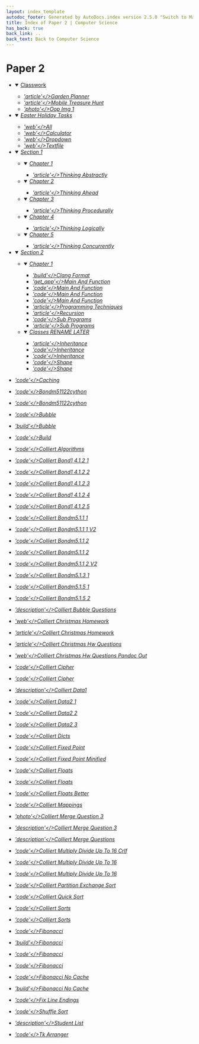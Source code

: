 ```yaml
---
layout: index_template
autodoc_footer: Generated by AutoDocs.index version 2.5.0 "Switch to Material Icons" ⓒ Starwort, 2020
title: Index of Paper 2 | Computer Science
has_back: true
back_link: ..
back_text: Back to Computer Science
---
```


# **Paper 2**

- <details open><summary><a href='./classwork'>Classwork</a></summary>

  - <a href='./classwork/garden_planner.md'><i title='MD file' class="material-icons">'article'</>Garden Planner</a>
  - <a href='./classwork/mobile_treasure_hunt.md'><i title='MD file' class="material-icons">'article'</>Mobile Treasure Hunt</a>
  - <a href='./classwork/oop_img_1.png'><i title='PNG file' class="material-icons">'photo'</>Oop Img 1</a>

  </details>
- <details open><summary><a href='./easter_holiday_tasks'>Easter Holiday Tasks</a></summary>

  - <a href='./easter_holiday_tasks/all.html'><i title='HTML file' class="material-icons">'web'</>All</a>
  - <a href='./easter_holiday_tasks/calculator.html'><i title='HTML file' class="material-icons">'web'</>Calculator</a>
  - <a href='./easter_holiday_tasks/dropdown.html'><i title='HTML file' class="material-icons">'web'</>Dropdown</a>
  - <a href='./easter_holiday_tasks/textfile.html'><i title='HTML file' class="material-icons">'web'</>Textfile</a>

  </details>
- <details open><summary><a href='././section_1'>Section 1</a></summary>

  - <details open><summary><a href='./section_1/chapter_1'>Chapter 1</a></summary>

    - <a href='./section_1/chapter_1/thinking_abstractly.md'><i title='MD file' class="material-icons">'article'</>Thinking Abstractly</a>

    </details>
  - <details open><summary><a href='./section_1/chapter_2'>Chapter 2</a></summary>

    - <a href='./section_1/chapter_2/thinking_ahead.md'><i title='MD file' class="material-icons">'article'</>Thinking Ahead</a>

    </details>
  - <details open><summary><a href='./section_1/chapter_3'>Chapter 3</a></summary>

    - <a href='./section_1/chapter_3/thinking_procedurally.md'><i title='MD file' class="material-icons">'article'</>Thinking Procedurally</a>

    </details>
  - <details open><summary><a href='./section_1/chapter_4'>Chapter 4</a></summary>

    - <a href='./section_1/chapter_4/thinking_logically.md'><i title='MD file' class="material-icons">'article'</>Thinking Logically</a>

    </details>
  - <details open><summary><a href='./section_1/chapter_5'>Chapter 5</a></summary>

    - <a href='./section_1/chapter_5/thinking_concurrently.md'><i title='MD file' class="material-icons">'article'</>Thinking Concurrently</a>

    </details>

  </details>
- <details open><summary><a href='././section_2'>Section 2</a></summary>

  - <details open><summary><a href='./section_2/chapter_1'>Chapter 1</a></summary>

    - <a href='./section_2/chapter_1/.clang-format'><i title='CLANG-FORMAT file' class="material-icons">'build'</>Clang Format</a>
    - <a href='./section_2/chapter_1/main_and_function'><i title=' file' class="material-icons">'get_app'</>Main And Function</a>
    - <a href='./section_2/chapter_1/main_and_function.c'><i title='C file' class="material-icons">'code'</>Main And Function</a>
    - <a href='./section_2/chapter_1/main_and_function.ocrpsc'><i title='OCRPSC file' class="material-icons">'code'</>Main And Function</a>
    - <a href='./section_2/chapter_1/main_and_function.splw'><i title='SPLW file' class="material-icons">'code'</>Main And Function</a>
    - <a href='./section_2/chapter_1/programming_techniques.md'><i title='MD file' class="material-icons">'article'</>Programming Techniques</a>
    - <a href='./section_2/chapter_1/recursion.md'><i title='MD file' class="material-icons">'article'</>Recursion</a>
    - <a href='./section_2/chapter_1/sub_programs.c'><i title='C file' class="material-icons">'code'</>Sub Programs</a>
    - <a href='./section_2/chapter_1/sub_programs.md'><i title='MD file' class="material-icons">'article'</>Sub Programs</a>

    </details>
  - <details open><summary><a href='./section_2/classes_RENAME_LATER'>Classes RENAME LATER</a></summary>

    - <a href='./section_2/classes_RENAME_LATER/inheritance.md'><i title='MD file' class="material-icons">'article'</>Inheritance</a>
    - <a href='./section_2/classes_RENAME_LATER/inheritance.psc'><i title='PSC file' class="material-icons">'code'</>Inheritance</a>
    - <a href='./section_2/classes_RENAME_LATER/inheritance.py'><i title='PY file' class="material-icons">'code'</>Inheritance</a>
    - <a href='./section_2/classes_RENAME_LATER/shape.py'><i title='PY file' class="material-icons">'code'</>Shape</a>
    - <a href='./section_2/classes_RENAME_LATER/shape.splw'><i title='SPLW file' class="material-icons">'code'</>Shape</a>

    </details>

  </details>
- <a href='./Caching.dll'><i title='DLL file' class="material-icons">'code'</>Caching</a>
- <a href='./bondm51122cython.c'><i title='C file' class="material-icons">'code'</>Bondm51122cython</a>
- <a href='./bondm51122cython.py'><i title='PY file' class="material-icons">'code'</>Bondm51122cython</a>
- <a href='./bubble.cs'><i title='CS file' class="material-icons">'code'</>Bubble</a>
- <a href='./bubble.exe'><i title='EXE file' class="material-icons">'build'</>Bubble</a>
- <a href='./build.sh'><i title='SH file' class="material-icons">'code'</>Build</a>
- <a href='./colliert_algorithms.splw'><i title='SPLW file' class="material-icons">'code'</>Colliert Algorithms</a>
- <a href='./colliert_bond1-4.1.2-1.splw'><i title='SPLW file' class="material-icons">'code'</>Colliert Bond1 4.1.2 1</a>
- <a href='./colliert_bond1-4.1.2-2.splw'><i title='SPLW file' class="material-icons">'code'</>Colliert Bond1 4.1.2 2</a>
- <a href='./colliert_bond1-4.1.2-3.splw'><i title='SPLW file' class="material-icons">'code'</>Colliert Bond1 4.1.2 3</a>
- <a href='./colliert_bond1-4.1.2-4.splw'><i title='SPLW file' class="material-icons">'code'</>Colliert Bond1 4.1.2 4</a>
- <a href='./colliert_bond1-4.1.2-5.splw'><i title='SPLW file' class="material-icons">'code'</>Colliert Bond1 4.1.2 5</a>
- <a href='./colliert_bondm5.1.1-1.py'><i title='PY file' class="material-icons">'code'</>Colliert Bondm5.1.1 1</a>
- <a href='./colliert_bondm5.1.1-1_v2.py'><i title='PY file' class="material-icons">'code'</>Colliert Bondm5.1.1 1 V2</a>
- <a href='./colliert_bondm5.1.1-2.py'><i title='PY file' class="material-icons">'code'</>Colliert Bondm5.1.1 2</a>
- <a href='./colliert_bondm5.1.1-2.splw'><i title='SPLW file' class="material-icons">'code'</>Colliert Bondm5.1.1 2</a>
- <a href='./colliert_bondm5.1.1-2_v2.py'><i title='PY file' class="material-icons">'code'</>Colliert Bondm5.1.1 2 V2</a>
- <a href='./colliert_bondm5.1.3-1.py'><i title='PY file' class="material-icons">'code'</>Colliert Bondm5.1.3 1</a>
- <a href='./colliert_bondm5.1.5-1.py'><i title='PY file' class="material-icons">'code'</>Colliert Bondm5.1.5 1</a>
- <a href='./colliert_bondm5.1.5-2.py'><i title='PY file' class="material-icons">'code'</>Colliert Bondm5.1.5 2</a>
- <a href='./colliert_bubble_questions.txt'><i title='TXT file' class="material-icons">'description'</>Colliert Bubble Questions</a>
- <a href='./colliert_christmas_homework.html'><i title='HTML file' class="material-icons">'web'</>Colliert Christmas Homework</a>
- <a href='./colliert_christmas_homework.md'><i title='MD file' class="material-icons">'article'</>Colliert Christmas Homework</a>
- <a href='./colliert_christmas_hw_questions.md'><i title='MD file' class="material-icons">'article'</>Colliert Christmas Hw Questions</a>
- <a href='./colliert_christmas_hw_questions_pandoc_out.html'><i title='HTML file' class="material-icons">'web'</>Colliert Christmas Hw Questions Pandoc Out</a>
- <a href='./colliert_cipher.py'><i title='PY file' class="material-icons">'code'</>Colliert Cipher</a>
- <a href='./colliert_cipher.splw'><i title='SPLW file' class="material-icons">'code'</>Colliert Cipher</a>
- <a href='./colliert_data1.txt'><i title='TXT file' class="material-icons">'description'</>Colliert Data1</a>
- <a href='./colliert_data2-1.py'><i title='PY file' class="material-icons">'code'</>Colliert Data2 1</a>
- <a href='./colliert_data2-2.py'><i title='PY file' class="material-icons">'code'</>Colliert Data2 2</a>
- <a href='./colliert_data2-3.py'><i title='PY file' class="material-icons">'code'</>Colliert Data2 3</a>
- <a href='./colliert_dicts.py'><i title='PY file' class="material-icons">'code'</>Colliert Dicts</a>
- <a href='./colliert_fixed-point.py'><i title='PY file' class="material-icons">'code'</>Colliert Fixed Point</a>
- <a href='./colliert_fixed-point_minified.py'><i title='PY file' class="material-icons">'code'</>Colliert Fixed Point Minified</a>
- <a href='./colliert_floats.py'><i title='PY file' class="material-icons">'code'</>Colliert Floats</a>
- <a href='./colliert_floats.splw'><i title='SPLW file' class="material-icons">'code'</>Colliert Floats</a>
- <a href='./colliert_floats_better.py'><i title='PY file' class="material-icons">'code'</>Colliert Floats Better</a>
- <a href='./colliert_mappings.splw'><i title='SPLW file' class="material-icons">'code'</>Colliert Mappings</a>
- <a href='./colliert_merge_question_3.png'><i title='PNG file' class="material-icons">'photo'</>Colliert Merge Question 3</a>
- <a href='./colliert_merge_question_3.txt'><i title='TXT file' class="material-icons">'description'</>Colliert Merge Question 3</a>
- <a href='./colliert_merge_questions.txt'><i title='TXT file' class="material-icons">'description'</>Colliert Merge Questions</a>
- <a href='./colliert_multiply_divide_up_to_16-crlf.splw'><i title='SPLW file' class="material-icons">'code'</>Colliert Multiply Divide Up To 16 Crlf</a>
- <a href='./colliert_multiply_divide_up_to_16.py'><i title='PY file' class="material-icons">'code'</>Colliert Multiply Divide Up To 16</a>
- <a href='./colliert_multiply_divide_up_to_16.splw'><i title='SPLW file' class="material-icons">'code'</>Colliert Multiply Divide Up To 16</a>
- <a href='./colliert_partition_exchange_sort.py'><i title='PY file' class="material-icons">'code'</>Colliert Partition Exchange Sort</a>
- <a href='./colliert_quick_sort.splw'><i title='SPLW file' class="material-icons">'code'</>Colliert Quick Sort</a>
- <a href='./colliert_sorts.py'><i title='PY file' class="material-icons">'code'</>Colliert Sorts</a>
- <a href='./colliert_sorts.splw'><i title='SPLW file' class="material-icons">'code'</>Colliert Sorts</a>
- <a href='./fibonacci.cs'><i title='CS file' class="material-icons">'code'</>Fibonacci</a>
- <a href='./fibonacci.exe'><i title='EXE file' class="material-icons">'build'</>Fibonacci</a>
- <a href='./fibonacci.py'><i title='PY file' class="material-icons">'code'</>Fibonacci</a>
- <a href='./fibonacci.splw'><i title='SPLW file' class="material-icons">'code'</>Fibonacci</a>
- <a href='./fibonacci_no_cache.cs'><i title='CS file' class="material-icons">'code'</>Fibonacci No Cache</a>
- <a href='./fibonacci_no_cache.exe'><i title='EXE file' class="material-icons">'build'</>Fibonacci No Cache</a>
- <a href='./fix_line_endings.py'><i title='PY file' class="material-icons">'code'</>Fix Line Endings</a>
- <a href='./shuffle_sort.py'><i title='PY file' class="material-icons">'code'</>Shuffle Sort</a>
- <a href='./student_list.txt'><i title='TXT file' class="material-icons">'description'</>Student List</a>
- <a href='./tk_arranger.py'><i title='PY file' class="material-icons">'code'</>Tk Arranger</a>
